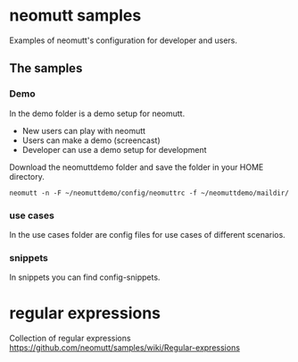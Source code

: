 # neomutt samples
Examples of neomutt's configuration for developer and users.

## The samples

### Demo

In the demo folder is a demo setup for neomutt.

* New users can play with neomutt
* Users can make a demo (screencast)
* Developer can use a demo setup for development

Download the neomuttdemo folder and save the folder in your HOME directory.

`neomutt -n -F ~/neomuttdemo/config/neomuttrc -f ~/neomuttdemo/maildir/` 

### use cases

In the use cases folder are config files for use cases of different scenarios.

### snippets

In snippets you can find config-snippets.

# regular expressions

Collection of regular expressions
https://github.com/neomutt/samples/wiki/Regular-expressions

